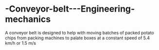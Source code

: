 # -Conveyor-belt---Engineering-mechanics
A conveyor belt is designed to help with moving batches of packed potato chips from packing machines to palate boxes at a constant speed of 5.4 km/h or 1.5 m/s
